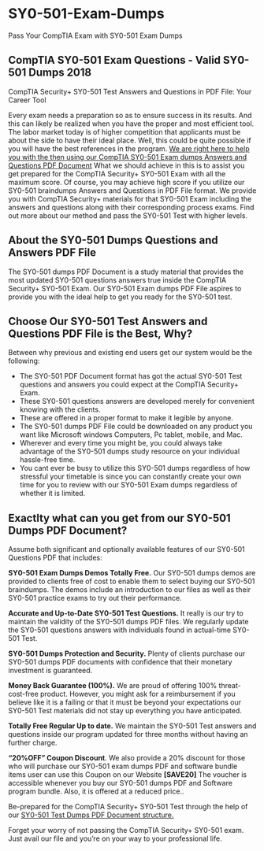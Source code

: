 # SY0-501-Exam-Dumps
Pass Your CompTIA Exam with SY0-501 Exam Dumps
## CompTIA SY0-501 Exam Questions - Valid SY0-501 Dumps 2018

CompTIA Security+ SY0-501 Test Answers and Questions in PDF File: Your Career Tool

Every exam needs a preparation so as to ensure success in its results. And this can likely be realized when you have the proper and most efficient tool. The labor market today is of higher competition that applicants must be about the side to have their ideal place. Well, this could be quite possible if you will have the best references in the program. [We are right here to help you with the then using our CompTIA SY0-501 Exam dumps Answers and Questions PDF Document](https://authenticdumps.com/dumps/sy0-501/) What we should achieve in this is to assist you get prepared for the CompTIA Security+ SY0-501 Exam with all the maximum score. Of course, you may achieve high score if you utilize our SY0-501 braindumps Answers and Questions in PDF File format. We provide you with CompTIA Security+ materials for that SY0-501 Exam including the answers and questions along with their corresponding process exams. Find out more about our method and pass the SY0-501 Test with higher levels.

## About the SY0-501 Dumps Questions and Answers PDF File

The SY0-501 dumps PDF Document is a study material that provides the most updated SY0-501 questions answers true inside the CompTIA Security+ SY0-501 Exam. Our SY0-501 Exam dumps PDF File aspires to provide you with the ideal help to get you ready for the SY0-501 test.

## Choose Our SY0-501 Test Answers and Questions PDF File is the Best, Why?

Between why previous and existing end users get our system would be the following:

* The SY0-501 PDF Document format has got the actual SY0-501 Test questions and answers you could expect at the CompTIA Security+ Exam.
* These SY0-501 questions answers are developed merely for convenient knowing with the clients.
* These are offered in a proper format to make it legible by anyone.
* The SY0-501 dumps PDF File could be downloaded on any product you want like Microsoft windows Computers, Pc tablet, mobile, and Mac.
* Wherever and every time you might be, you could always take advantage of the SY0-501 dumps study resource on your individual hassle-free time.
* You cant ever be busy to utilize this SY0-501 dumps regardless of how stressful your timetable is since you can constantly create your own time for you to review with our SY0-501 Exam dumps regardless of whether it is limited.

## Exactlty what can you get from our SY0-501 Dumps PDF Document?

Assume both significant and optionally available features of our SY0-501 Questions PDF that includes:

**SY0-501 Exam Dumps Demos Totally Free.** Our SY0-501 dumps demos are provided to clients free of cost to enable them to select buying our SY0-501 braindumps. The demos include an introduction to our files as well as their SY0-501 practice exams to try out their performance.

**Accurate and Up-to-Date SY0-501 Test Questions.** It really is our try to maintain the validity of the SY0-501 dumps PDF files. We regularly update the SY0-501 questions answers with individuals found in actual-time SY0-501 Test.

**SY0-501 Dumps Protection and Security.** Plenty of clients purchase our SY0-501 dumps PDF documents with confidence that their monetary investment is guaranteed.

**Money Back Guarantee (100%).** We are proud of offering 100% threat-cost-free product. However, you might ask for a reimbursement if you believe like it is a failing or that it must be beyond your expectations our SY0-501 Test materials did not stay up everything you have anticipated.

**Totally Free Regular Up to date.** We maintain the SY0-501 Test answers and questions inside our program updated for three months without having an further charge.

**“20%OFF” Coupon Discount**. We also provide a 20% discount for those who will purchase our SY0-501 exam dumps PDF and software bundle items user can use this Coupon on our Website **[SAVE20]** The voucher is accessible whenever you buy our SY0-501 dumps PDF and Software program bundle. Also, it is offered at a reduced price..

Be-prepared for the CompTIA Security+ SY0-501 Test through the help of our [SY0-501 Test Dumps PDF Document structure.](https://authenticdumps.com/dumps/sy0-501/)

Forget your worry of not passing the CompTIA Security+ SY0-501 exam. Just avail our file and you’re on your way to your professional life.
